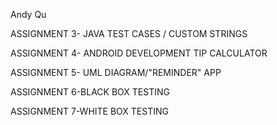 Andy Qu

ASSIGNMENT 3- JAVA TEST CASES / CUSTOM STRINGS

ASSIGNMENT 4- ANDROID DEVELOPMENT TIP CALCULATOR

ASSIGNMENT 5- UML DIAGRAM/"REMINDER" APP

ASSIGNMENT 6-BLACK BOX TESTING

ASSIGNMENT 7-WHITE BOX TESTING

